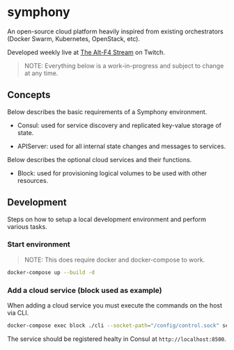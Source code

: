 # symphony

An open-source cloud platform heavily inspired from existing orchestrators (Docker Swarm, Kubernetes, OpenStack, etc).

Developed weekly live at [The Alt-F4 Stream](https://www.twitch.tv/thealtf4stream "The Alt-F4 Stream") on Twitch.

> NOTE: Everything below is a work-in-progress and subject to change at any time.

## Concepts

Below describes the basic requirements of a Symphony environment.

- Consul: used for service discovery and replicated key-value storage of state.

- APIServer: used for all internal state changes and messages to services.

Below describes the optional cloud services and their functions.

- Block: used for provisioning logical volumes to be used with other resources.

## Development

Steps on how to setup a local development environment and perform various tasks.

### Start environment

> NOTE: This does require docker and docker-compose to work.

```bash
docker-compose up --build -d
```

### Add a cloud service (block used as example)

When adding a cloud service you must execute the commands on the host via CLI.

```bash
docker-compose exec block ./cli --socket-path="/config/control.sock" service new
```

The service should be registered healty in Consul at `http://localhost:8500`.

